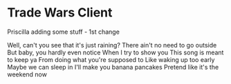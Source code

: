 # Trade Wars Client

Priscilla adding some stuff - 1st change

Well, can't you see that it's just raining?
There ain't no need to go outside
But baby, you hardly even notice
When I try to show you
This song is meant to keep ya
From doing what you're supposed to
Like waking up too early
Maybe we can sleep in
I'll make you banana pancakes
Pretend like it's the weekend now